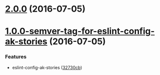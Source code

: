 <a name="2.0.0"></a>
# [2.0.0](https://aui-team-bot/https://bitbucket.org/atlassian/atlaskit/compare/1.0.0-semver-tag-for-eslint-config-ak-stories...v2.0.0) (2016-07-05)



<a name="1.0.0-semver-tag-for-eslint-config-ak-stories"></a>
# [1.0.0-semver-tag-for-eslint-config-ak-stories](https://aui-team-bot/https://bitbucket.org/atlassian/atlaskit/compare/32730cb...1.0.0-semver-tag-for-eslint-config-ak-stories) (2016-07-05)


### Features

* eslint-config-ak-stories ([32730cb](https://aui-team-bot/https://bitbucket.org/atlassian/atlaskit/commits/32730cb))



